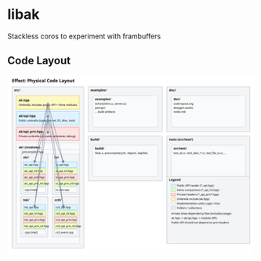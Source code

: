 # libak

Stackless coros to experiment with frambuffers

## Code Layout

![Physical Code Layout](doc/code-layout.svg)

